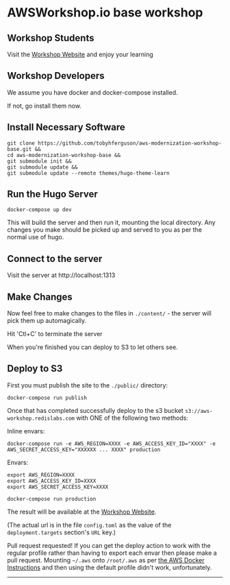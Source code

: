
# AWSWorkshop.io base workshop 
## Workshop Students
Visit the [Workshop Website] and enjoy your learning

## Workshop Developers
We assume you have docker and docker-compose installed.

If not, go install them now. 

## Install Necessary Software 

```
git clone https://github.com/tobyhferguson/aws-modernization-workshop-base.git &&
cd aws-modernization-workshop-base &&
git submodule init &&
git submodule update &&
git submodule update --remote themes/hugo-theme-learn
```

## Run the Hugo Server
`docker-compose up dev`

This will build the server and then run it, mounting the local directory. Any changes you make should be picked up and served to you as per the normal use of hugo.

## Connect to the server
Visit the server at http://localhost:1313


## Make Changes
Now feel free to make changes to the files in `./content/` - the server will pick them up automagically.

Hit 'Ctl+C' to terminate the server 

When you're finished you can deploy to S3 to let others see.

## Deploy to S3
First you must publish the site to the `./public/` directory:

```
docker-compose run publish
```

Once that has completed successfully deploy to the s3 bucket `s3://aws-workshop.redislabs.com` with ONE of the following two methods:

Inline envars:
```
docker-compose run -e AWS_REGION=XXXX -e AWS_ACCESS_KEY_ID="XXXX" -e AWS_SECRET_ACCESS_KEY="XXXXXX ... XXXX" production
```

Envars:
```
export AWS_REGION=XXXX
export AWS_ACCESS_KEY_ID=XXXX
export AWS_SECRET_ACCESS_KEY=XXXX

docker-compose run production
```


The result will be available at the [Workshop Website].

(The actual url is in the file `config.toml` as the value of the `deployment.targets` section's `URL` key.)

Pull request requested! If you can get the deploy action to work with the regular profile rather than having to export each envar then please make a pull request. Mounting `~/.aws` onto `/root/.aws` as per [the AWS Docker Instructions](https://docs.aws.amazon.com/cli/latest/userguide/install-cliv2-docker.html) and then using the default profile didn't work, unfortunately.


----------
[Workshop Website]: https://s3.amazonaws.com/aws-workshop.redislabs.com/index.html

